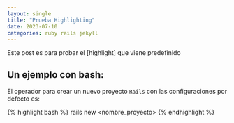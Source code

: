 ```yaml
---
layout: single
title: "Prueba Highlighting"
date: 2023-07-10
categories: ruby rails jekyll
---
```


Este post es para probar el [highlight] que viene predefinido

## Un ejemplo con bash:

El operador para crear un nuevo proyecto `Rails` con las configuraciones por defecto es:

{% highlight bash %}
rails new <nombre_proyecto>
{% endhighlight %}


